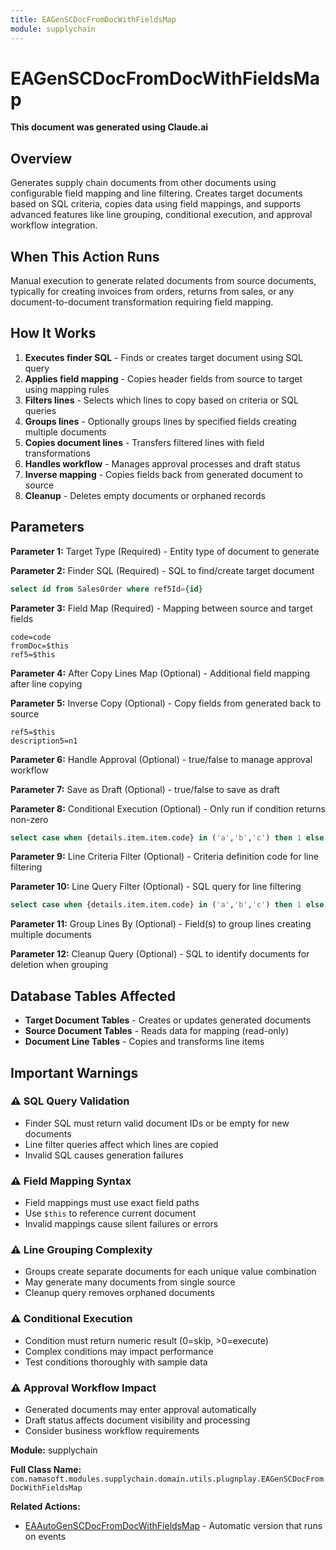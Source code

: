 ```yaml
---
title: EAGenSCDocFromDocWithFieldsMap
module: supplychain
---
```



<div class='entity-flows'>

# EAGenSCDocFromDocWithFieldsMap

**This document was generated using Claude.ai**

## Overview

Generates supply chain documents from other documents using configurable field mapping and line filtering. Creates target documents based on SQL criteria, copies data using field mappings, and supports advanced features like line grouping, conditional execution, and approval workflow integration.

## When This Action Runs

Manual execution to generate related documents from source documents, typically for creating invoices from orders, returns from sales, or any document-to-document transformation requiring field mapping.

## How It Works

1. **Executes finder SQL** - Finds or creates target document using SQL query
2. **Applies field mapping** - Copies header fields from source to target using mapping rules
3. **Filters lines** - Selects which lines to copy based on criteria or SQL queries  
4. **Groups lines** - Optionally groups lines by specified fields creating multiple documents
5. **Copies document lines** - Transfers filtered lines with field transformations
6. **Handles workflow** - Manages approval processes and draft status
7. **Inverse mapping** - Copies fields back from generated document to source
8. **Cleanup** - Deletes empty documents or orphaned records

## Parameters

**Parameter 1:** Target Type (Required) - Entity type of document to generate

**Parameter 2:** Finder SQL (Required) - SQL to find/create target document

```sql
select id from SalesOrder where ref5Id={id}
```

**Parameter 3:** Field Map (Required) - Mapping between source and target fields

```
code=code
fromDoc=$this
ref5=$this
```

**Parameter 4:** After Copy Lines Map (Optional) - Additional field mapping after line copying

**Parameter 5:** Inverse Copy (Optional) - Copy fields from generated back to source

```
ref5=$this
description5=n1
```

**Parameter 6:** Handle Approval (Optional) - true/false to manage approval workflow

**Parameter 7:** Save as Draft (Optional) - true/false to save as draft

**Parameter 8:** Conditional Execution (Optional) - Only run if condition returns non-zero

```sql
select case when {details.item.item.code} in ('a','b','c') then 1 else 0 end
```

**Parameter 9:** Line Criteria Filter (Optional) - Criteria definition code for line filtering

**Parameter 10:** Line Query Filter (Optional) - SQL query for line filtering

```sql
select case when {details.item.item.code} in ('a','b','c') then 1 else 0 end
```

**Parameter 11:** Group Lines By (Optional) - Field(s) to group lines creating multiple documents

**Parameter 12:** Cleanup Query (Optional) - SQL to identify documents for deletion when grouping

## Database Tables Affected

- **Target Document Tables** - Creates or updates generated documents
- **Source Document Tables** - Reads data for mapping (read-only)
- **Document Line Tables** - Copies and transforms line items

## Important Warnings

### ⚠️ SQL Query Validation
- Finder SQL must return valid document IDs or be empty for new documents
- Line filter queries affect which lines are copied
- Invalid SQL causes generation failures

### ⚠️ Field Mapping Syntax
- Field mappings must use exact field paths
- Use `$this` to reference current document
- Invalid mappings cause silent failures or errors

### ⚠️ Line Grouping Complexity
- Groups create separate documents for each unique value combination
- May generate many documents from single source
- Cleanup query removes orphaned documents

### ⚠️ Conditional Execution
- Condition must return numeric result (0=skip, >0=execute)
- Complex conditions may impact performance
- Test conditions thoroughly with sample data

### ⚠️ Approval Workflow Impact
- Generated documents may enter approval automatically
- Draft status affects document visibility and processing
- Consider business workflow requirements

**Module:** supplychain

**Full Class Name:** `com.namasoft.modules.supplychain.domain.utils.plugnplay.EAGenSCDocFromDocWithFieldsMap`

**Related Actions:**
- [EAAutoGenSCDocFromDocWithFieldsMap](EAAutoGenSCDocFromDocWithFieldsMap.md) - Automatic version that runs on events


</div>